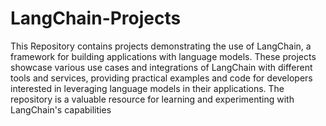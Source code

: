 # LangChain-Projects

This Repository contains projects demonstrating the use of LangChain, a framework for building applications with language models. These projects showcase various use cases and integrations of LangChain with different tools and services, providing practical examples and code for developers interested in leveraging language models in their applications. The repository is a valuable resource for learning and experimenting with LangChain's capabilities
